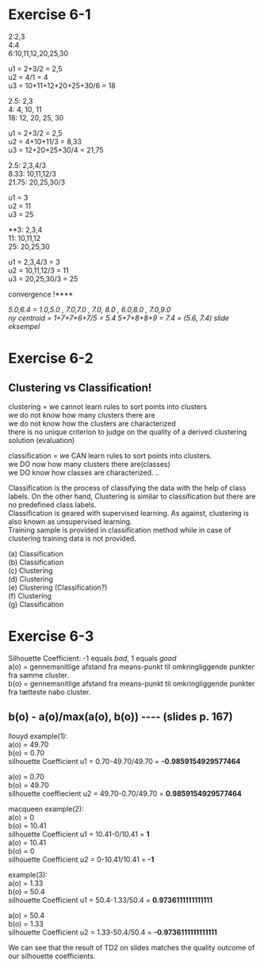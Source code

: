 # Exercise 6-1
2:2,3  
4:4  
6:10,11,12,20,25,30  

u1 = 2+3/2 = 2,5  
u2 = 4/1 = 4  
u3 = 10+11+12+20+25+30/6 = 18  

2.5: 2,3  
4: 4, 10, 11  
18: 12, 20, 25, 30  

u1 = 2+3/2 = 2,5  
u2 = 4+10+11/3 = 8,33  
u3 = 12+20+25+30/4 = 21,75  

2.5: 2,3,4/3  
8.33: 10,11,12/3  
21.75: 20,25,30/3  

u1 = 3  
u2 = 11  
u3 = 25  


**3: 2,3,4  
11: 10,11,12  
25: 20,25,30  

u1 = 2,3,4/3 = 3  
u2 = 10,11,12/3 = 11  
u3 = 20,25,30/3 = 25  

convergence !****  




*5.0,6.4 = 1.0,5.0 , 7.0,7.0 , 7.0, 8.0 , 6.0,8.0 , 7.0,9.0  
ny centroid = 1+7+7+6+7/5 = 5.4 5+7+8+8+9 = 7.4 = (5.6, 7.4) slide eksempel*   






# Exercise 6-2
## Clustering vs Classification!
clustering = we cannot learn rules to sort points into clusters  
we do not know how many clusters there are  
we do not know how the clusters are characterized  
there is no unique criterion to judge on the quality of a derived clustering solution (evaluation)

classification = we CAN learn rules to sort points into clusters.  
we DO now how many clusters there are(classes)  
we DO know how classes are characterized. ..  

Classification is the process of classifying the data with the help of class labels. On
the other hand, Clustering is similar to classification but there are no predefined
class labels.  
Classification is geared with supervised learning. As against, clustering is also known
as unsupervised learning.  
Training sample is provided in classification method while in case of clustering
training data is not provided.  

(a) Classification  
(b) Classification  
(c) Clustering  
(d) Clustering  
(e) Clustering (Classification?)  
(f) Clustering  
(g) Classification  

# Exercise 6-3
Silhouette Coefficient: -1 equals *bad*, 1 equals *good*  
a(o) = gennemsnitlige afstand fra means-punkt til omkringliggende punkter fra samme cluster.  
b(o) = gennemsnitlige afstand fra means-punkt til omkringliggende punkter fra tætteste nabo cluster.  
## b(o) - a(o)/max(a(o), b(o)) ---- (slides p. 167)
llouyd example(1):   
a(o) = 49.70   
b(o) = 0.70   
silhouette Coefficient u1 = 0.70-49.70/49.70 = **-0.9859154929577464**  

a(o) = 0.70   
b(o) = 49.70   
silhouette coeffiecient u2 = 49.70-0.70/49.70 = **0.9859154929577464**   

macqueen example(2):   
a(o) = 0  
b(o) = 10.41  
silhouette Coefficient u1 = 10.41-0/10.41 = **1**  
a(o) = 10.41  
b(o) = 0  
silhouette Coefficient u2 = 0-10.41/10.41 = **-1**  

example(3):   
a(o) = 1.33  
b(o) = 50.4  
silhouette Coefficient u1 = 50.4-1.33/50.4 = **0.9736111111111111**  

a(o) = 50.4  
b(o) = 1.33  
silhouette Coefficient u2 = 1.33-50.4/50.4 = **-0.9736111111111111**  

We can see that the result of TD2 on slides matches the quality outcome of our silhouette coefficients.
